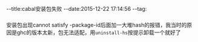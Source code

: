 --title:cabal安装包失败
--date:2015-12-22 17:14:56
--tag:
###
安装包出现cannot satisfy -package-id后面加一大堆hash的报错，我当时的原因是ghc的版本太新，包无法适配，用`uninstall-hs`按提示卸载一个就好了
